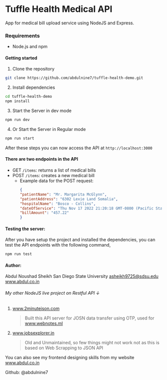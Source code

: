 # Tuffle Health Medical API
App for medical bill upload service using NodeJS and Express.

### Requirements
* Node.js and npm

#### Getting started

1. Clone the repository
```bash
git clone https://github.com/abdulnine7/tuffle-health-demo.git
```

2. Install dependencies
```bash
cd tuffle-health-demo
npm install
```

3. Start the Server in dev mode
```bash
npm run dev
```

4. Or Start the Server in Regular mode
```bash
npm run start
```

After these steps you can now access the API at `http://localhost:3000`

#### There are two endpoints in the API

* GET `/items`: returns a list of medical bills
* POST `/items`: creates a new medical bill
    * Example data for the POST request:
        ```json
        {
        "patientName": "Mr. Margarita McGlynn",
        "patientAddress": "6302 Lexie Land Somalia",
        "hospitalName": "Bosco - Collins",
        "dateOfService": "Thu Nov 17 2022 21:20:18 GMT-0800 (Pacific Standard Time)",
        "billAmount": "457.22"
        }


#### Testing the server:

After you have setup the project and installed the dependencies, you can test the API endpoints with the following command,

```bash
npm run test
```


#### Author:
Abdul Noushad Sheikh
San Diego State University
asheikh9725@sdsu.edu
www.abdul.co.in

###### My other NodeJS live project on Restful API &#8595;

1. www.2minutejson.com 
    >Built this API server for JOSN data transfer using OTP, used for www.webnotes.ml
2. www.jobsexplorer.in 
    >Old and Unmaintained, so few things might not work not as this is based on Web Scrapping to JSON API

You can also see my frontend designing skills from my website www.abdul.co.in 

Github: @abdulnine7